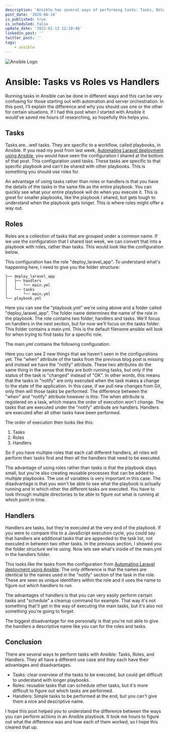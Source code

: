 ```yaml
---
description: 'Ansible has several ways of performing tasks: Tasks, Roles, and Handlers. Each has a different use case and in this post, I go over what each of them does and how you can use them.'
post_date: '2020-06-10'
is_published: true
is_scheduled: false
update_date: '2021-01-13 12:10:48'
linkedin_post: ''
twitter_post: ''
tags:
    - ansible
---
```

![Ansible Logo](/images/articles/ansible-logo.jpg)
# Ansible: Tasks vs Roles vs Handlers
Running tasks in Ansible can be done in different ways and this can be very confusing for those starting out with automation and server orchestration. In this post, I'll explain the difference and why you should use one or the other for certain situations. If I had this post when I started with Ansible it would've saved me hours of researching, so hopefully this helps you.

## Tasks
Tasks are...well tasks. They are specific to a workflow, called playbooks, in Ansible. If you read my post from last week, [Automating Laravel deployment using Ansible](https://roelofjanelsinga.com/articles/automating-laravel-deployment-using-ansible), you would have seen the configuration I shared at the bottom of that post. This configuration used tasks. These tasks are specific to that specific playbook and can't be shared with other playbooks. This is something you should use roles for.

An advantage of using tasks rather than roles or handlers is that you have the details of the tasks in the same file as the entire playbook. You can quickly see what your entire playbook will do when you execute it. This is great for smaller playbooks, like the playbook I shared, but gets tough to understand when the playbook gets longer. This is where roles might offer a way out.

## Roles
Roles are a collection of tasks that are grouped under a common name. If we use the configuration that I shared last week, we can convert that into a playbook with roles, rather than tasks. This would look like the configuration below.

<script src="https://gist.github.com/roelofjan-elsinga/25952857fffcef0e39ccc1ca693d8268.js"></script>

This configuration has the role "deploy_laravel_app". To understand what's happening here, I need to give you the folder structure:

```
├── deploy_laravel_app
│   ├── handlers
│   │   └── main.yml
│   └── tasks
│       └── main.yml
└── playbook.yml
```

Here you can see the "playbook.yml" we're using above and a folder called "deploy_laravel_app". The folder name determines the name of the role in the playbook. The role contains two folder, handlers and tasks. We'll focus on handlers in the next section, but for now we'll focus on the tasks folder. This folder contains a main.yml. This is the default filename ansible will look for when trying to find tasks for a specific role.

The main.yml contains the following configuration:
<script src="https://gist.github.com/roelofjan-elsinga/6f2f6d872dd079719dd187e85b89a350.js"></script>

Here you can see 2 new things that we haven't seen in the configurations yet. The "when" attribute of the tasks from the previous blog post is missing and instead we have the "notify" attribute. These two attributes do the same thing in the sense that they are both running tasks, but only if the status of the task is "changed" instead of "OK". In other words, this means that the tasks in "notify" are only executed when the task makes a change to the state of the application. In this case, if we pull new changes from Git, only then will those tasks be performed. The difference between the "when" and "notify" attribute however is this: The when attribute is registered on a task, which means the order of execution won't change. The tasks that are executed under the "notify" attribute are handlers. Handlers are executed after all other tasks have been performed.

The order of execution then looks like this:
1. Tasks
2. Roles
3. Handlers

So if you have multiple roles that each call different handlers, all roles will perform their tasks first and then all the handlers that need to be executed. 

The advantage of using roles rather than tasks is that the playbook stays small, but you're also creating reusable processes that can be added to multiple playbooks. The use of variables is very important in this case. The disadvantage is that you won't be able to see what the playbook is actually running and in which other the different tasks are executed. You have to look through multiple directories to be able to figure out what is running at which point in time.

## Handlers
Handlers are tasks, but they're executed at the very end of the playbook. If you were to compare this to a JavaScript execution cycle, you could say that handlers are additional tasks that are appended to the task list, not executed in between two other tasks. In the previous section, I showed you the folder structure we're using. Now lets see what's inside of the main.yml in the handlers folder.

<script src="https://gist.github.com/roelofjan-elsinga/def7668a00525601342d7b044c5fc300.js"></script>

This looks like the tasks from the configuration from [Automating Laravel deployment using Ansible](https://roelofjanelsinga.com/articles/automating-laravel-deployment-using-ansible). The only difference is that the names are identical to the names used in the "notify" section of the task in the role. These are seen as unique identifiers within the role and it uses the name to figure out which handlers to run.

The advantages of handlers is that you can very easily perform certain tasks and "schedule" a cleanup command for example. That way it's not something that'll get in the way of executing the main tasks, but it's also not something you're going to forget.

The biggest disadvantage for me personally is that you're not able to give the handlers a descriptive name like you can for the roles and tasks. 

## Conclusion
There are several ways to perform tasks with Ansible: Tasks, Roles, and Handlers. They all have a different use case and they each have their advantages and disadvantages.

- Tasks: clear overview of the tasks to be executed, but could get difficult to understand with longer playbooks.
- Roles: reusable tasks that can schedule other tasks, but it's more difficult to figure out which tasks are performed.
- Handlers: Simple tasks to be performed at the end, but you can't give them a nice and descriptive name.

I hope this post helped you to understand the difference between the ways you can perform actions in an Ansible playbook. It took me hours to figure out what the difference was and how each of them worked, so I hope this cleared that up.